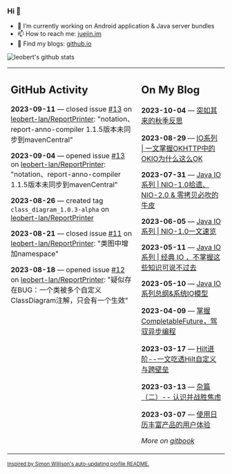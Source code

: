 ### Hi 👋

<!--
**leobert-lan/leobert-lan** is a ✨ _special_ ✨ repository because its `README.md` (this file) appears on your GitHub profile.

Here are some ideas to get you started:

- 🔭 I’m currently working on ...
- 🌱 I’m currently learning ...
- 👯 I’m looking to collaborate on ...
- 🤔 I’m looking for help with ...
- 💬 Ask me about ...
- 📫 How to reach me: ...
- 😄 Pronouns: ...
- ⚡ Fun fact: ...
-->

- 🔭 I’m currently working on Android application & Java server bundles
- 📫 How to reach me: [juejin.im](https://juejin.cn/user/2066737589654327)
- 👀 Find my blogs: [github.io](https://leobert-lan.github.io/)


![leobert's github stats](https://github-readme-stats.vercel.app/api?username=leobert-lan&show_icons=true&count_private=true)

<table><tr><td valign="top" width="60%">

## GitHub Activity
<!-- githubActivity starts -->
**2023-09-11** — closed issue [#13](https://github.com/leobert-lan/ReportPrinter/issues/13) on [leobert-lan/ReportPrinter](https://github.com/leobert-lan/ReportPrinter): "notation、report-anno-compiler 1.1.5版本未同步到mavenCentral"

**2023-09-04** — opened issue [#13](https://github.com/leobert-lan/ReportPrinter/issues/13) on [leobert-lan/ReportPrinter](https://github.com/leobert-lan/ReportPrinter): "notation、report-anno-compiler 1.1.5版本未同步到mavenCentral"

**2023-08-26** — created tag `class_diagram_1.0.3-alpha` on [leobert-lan/ReportPrinter](https://github.com/leobert-lan/ReportPrinter)

**2023-08-21** — closed issue [#11](https://github.com/leobert-lan/ReportPrinter/issues/11) on [leobert-lan/ReportPrinter](https://github.com/leobert-lan/ReportPrinter): "类图中增加namespace"

**2023-08-18** — opened issue [#12](https://github.com/leobert-lan/ReportPrinter/issues/12) on [leobert-lan/ReportPrinter](https://github.com/leobert-lan/ReportPrinter): "疑似存在BUG：一个类被多个自定义ClassDiagram注解，只会有一个生效"
<!-- githubActivity ends -->
</td><td valign="top" width="40%">

## On My Blog
<!-- blog starts -->
**2023-10-04** — [突如其来的秋季反思](https://juejin.cn/post/7285373518837383223)

**2023-08-29** — [IO系列 | 一文掌握OKHTTP中的OKIO为什么这么OK](https://juejin.cn/post/7271659132380282899)

**2023-07-31** — [Java IO系列 | NIO-1.0拾遗、NIO-2.0 & 零拷贝必吹的牛皮](https://juejin.cn/post/7261162911616581691)

**2023-06-05** — [Java IO 系列 | NIO-1.0一文速览](https://juejin.cn/post/7241118721170702395)

**2023-05-11** — [Java IO系列 | 经典 IO ，不掌握这些知识可说不过去](https://juejin.cn/post/7231804508082159675)

**2023-05-10** — [Java IO 系列总纲&系统IO模型](https://juejin.cn/post/7231540022595141693)

**2023-04-09** — [掌握CompletableFuture，驾驭异步编程](https://juejin.cn/post/7219943233799159864)

**2023-03-17** — [Hilt进阶--一文吃透Hilt自定义与跨壁垒](https://juejin.cn/post/7211400484103749687)

**2023-03-13** — [杂篇（二）-- 认识并战胜焦虑](https://juejin.cn/post/7209906063418949693)

**2023-03-07** — [使用日历丰富产品的用户体验](https://juejin.cn/post/7207648496978657341)
<!-- blog ends -->
_More on [gitbook](https://leobert-lan.github.io/)_
</td></tr></table>

<sub><a href="https://simonwillison.net/2020/Jul/10/self-updating-profile-readme/">Inspired by Simon Willison's auto-updating profile README.</a></sub>